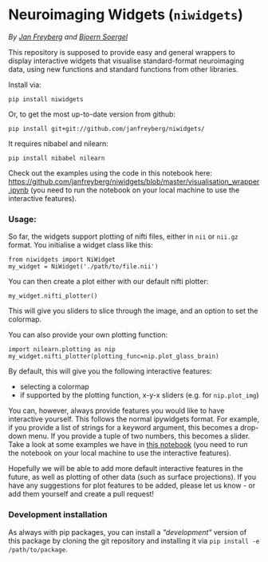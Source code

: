 # Neuroimaging Widgets (`niwidgets`)
_By [Jan Freyberg](http://www.twitter.com/janfreyberg) and [Bjoern Soergel](http://www.ast.cam.ac.uk/~bs538/)_

This repository is supposed to provide easy and general wrappers to display interactive widgets that visualise standard-format neuroimaging data, using new functions and standard functions from other libraries.

Install via:
```
pip install niwidgets
```
Or, to get the most up-to-date version from github:
```
pip install git+git://github.com/janfreyberg/niwidgets/
```

It requires nibabel and nilearn:
```
pip install nibabel nilearn
```

Check out the examples using the code in this notebook here:
https://github.com/janfreyberg/niwidgets/blob/master/visualisation_wrapper.ipynb
(you need to run the notebook on your local machine to use the interactive features).

### Usage:

So far, the widgets support plotting of nifti files, either in `nii` or `nii.gz` format. You initialise a widget class like this:

```
from niwidgets import NiWidget
my_widget = NiWidget('./path/to/file.nii')
```

You can then create a plot either with our default nifti plotter:

```
my_widget.nifti_plotter()
```

This will give you sliders to slice through the image, and an option to set the colormap.

You can also provide your own plotting function:
```
import nilearn.plotting as nip
my_widget.nifti_plotter(plotting_func=nip.plot_glass_brain)
```

By default, this will give you the following interactive features:
- selecting a colormap
- if supported by the plotting function, x-y-x sliders (e.g. for `nip.plot_img`)

You can, however, always provide features you would like to have interactive yourself. This follows the normal ipywidgets format. For example, if you provide a list of strings for a keyword argument, this becomes a drop-down menu. If you provide a tuple of two numbers, this becomes a slider. Take a look at some examples we have in [this notebook](https://github.com/janfreyberg/niwidgets/blob/master/visualisation_wrapper.ipynb) (you need to run the notebook on your local machine to use the interactive features).

Hopefully we will be able to add more default interactive features in the future, as well as plotting of other data (such as surface projections). If you have any suggestions for plot features to be added, please let us know - or add them yourself and create a pull request!

### Development installation

As always with pip packages, you can install a _"development"_ version of this package by cloning the git repository and installing it via `pip install -e /path/to/package`.
